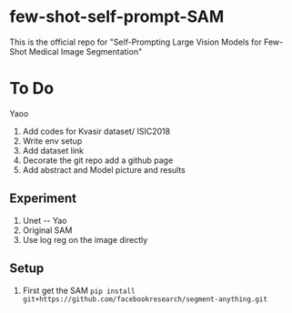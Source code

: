 # few-shot-self-prompt-SAM
This is the official repo for "Self-Prompting Large Vision Models for Few-Shot Medical Image Segmentation"
# To Do
Yaoo
1. Add codes for Kvasir dataset/ ISIC2018
2. Write env setup
3. Add dataset link
4. Decorate the git repo add a github page
5. Add abstract and Model picture and results

## Experiment
1. Unet -- Yao
2. Original SAM
3. Use log reg on the image directly

## Setup
1. First get the SAM ```pip install git+https://github.com/facebookresearch/segment-anything.git```

